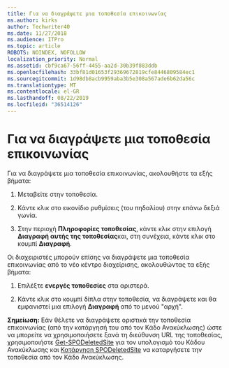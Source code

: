 ```yaml
---
title: Για να διαγράψετε μια τοποθεσία επικοινωνίας
ms.author: kirks
author: Techwriter40
ms.date: 11/27/2018
ms.audience: ITPro
ms.topic: article
ROBOTS: NOINDEX, NOFOLLOW
localization_priority: Normal
ms.assetid: cbf9ca67-56ff-4455-aa2d-30b39f883ddb
ms.openlocfilehash: 33bf81d01653f29369672819cfe8446809584ec1
ms.sourcegitcommit: 1d98db8acb9959aba3b5e308a567ade6b62da56c
ms.translationtype: MT
ms.contentlocale: el-GR
ms.lasthandoff: 08/22/2019
ms.locfileid: "36514126"
---
```

# <a name="delete-a-communication-site"></a>Για να διαγράψετε μια τοποθεσία επικοινωνίας

Για να διαγράψετε μια τοποθεσία επικοινωνίας, ακολουθήστε τα εξής βήματα: 
  
1. Μεταβείτε στην τοποθεσία. 
  
2. Κάντε κλικ στο εικονίδιο ρυθμίσεις (του πηδαλίου) στην επάνω δεξιά γωνία. 
  
3. Στην περιοχή **Πληροφορίες τοποθεσίας**, κάντε κλικ στην επιλογή **Διαγραφή αυτής της τοποθεσίας**και, στη συνέχεια, κάντε κλικ στο κουμπί **Διαγραφή**. 
  
Οι διαχειριστές μπορούν επίσης να διαγράψετε μια τοποθεσία επικοινωνίας από το νέο κέντρο διαχείρισης, ακολουθώντας τα εξής βήματα: 
  
1. Επιλέξτε **ενεργές τοποθεσίες** στα αριστερά. 
  
2. Κάντε κλικ στο κουμπί δίπλα στην τοποθεσία, να διαγράψετε και θα εμφανιστεί μια επιλογή **Διαγραφή** από το μενού "αρχή". 
  
 **Σημείωση:** Εάν θέλετε να διαγράψετε οριστικά την τοποθεσία επικοινωνίας (από την κατάργησή του από τον Κάδο Ανακύκλωσης) ώστε να μπορείτε να χρησιμοποιήσετε ξανά τη διεύθυνση URL της τοποθεσίας, χρησιμοποιήστε [Get-SPODeletedSite](https://aka.ms/Get-SPODeletedSite) για τον υπολογισμό του Κάδου Ανακύκλωσης και [Κατάργηση SPODeletedSite](https://aka.ms/Remove-SPODeletedSite) να καταργήσετε την τοποθεσία από τον Κάδο Ανακύκλωσης. 
  

